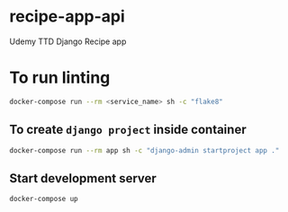 # recipe-app-api
Udemy TTD Django Recipe app

# To run linting
```sh
docker-compose run --rm <service_name> sh -c "flake8"
```

## To create `django project` inside container
```sh
docker-compose run --rm app sh -c "django-admin startproject app ."
```


## Start development server
```sh
docker-compose up
```
